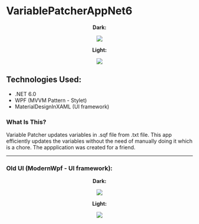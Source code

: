 # VariablePatcherAppNet6

<p align="center">
  <b>Dark:</b>
</p>
<p align="center">
  <img src="https://user-images.githubusercontent.com/44268275/147607260-50f2b880-a76b-4871-aa9b-0276530f45c0.png">
</p>

<p align="center">
  <b>Light:</b>
</p>
<p align="center">
  <img src="https://user-images.githubusercontent.com/44268275/147607256-2b2b3b2c-4df1-4fc2-b34b-b030fecca72c.png">
</p>

## Technologies Used:
- .NET 6.0
- WPF (MVVM Pattern - Stylet)
- MaterialDesignInXAML (UI framework)

### What Is This?
Variable Patcher updates variables in .sqf file from .txt file. This app efficiently updates the variables without the need of manually doing it which is a chore. The appplication was created for a friend.

----------------------------------------
### Old UI (ModernWpf - UI framework):

<p align="center">
  <b>Dark:</b>
</p>
<p align="center">
  <img src="https://user-images.githubusercontent.com/44268275/144715483-ae19d9b2-fe0b-49b6-9c2c-f2d469875573.png">
</p>

<p align="center">
  <b>Light:</b>
</p>
<p align="center">
  <img src="https://user-images.githubusercontent.com/44268275/144715481-215e5bcf-f544-4835-9fec-2c73136e5f5e.png">
</p>
